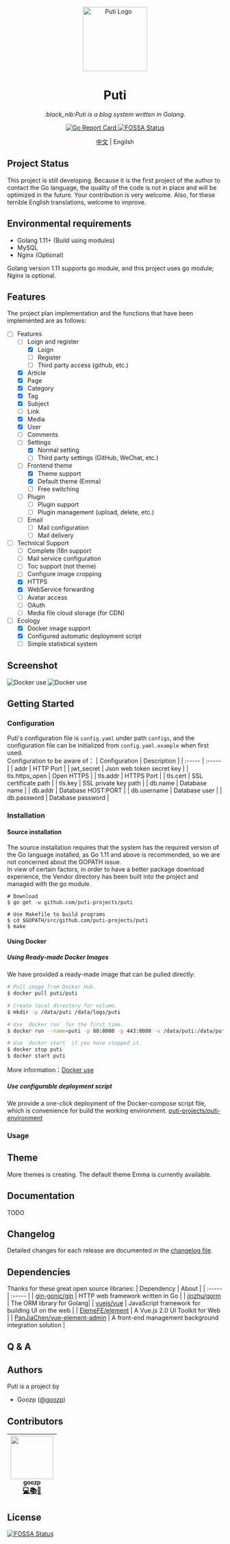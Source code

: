 <p align="center">
    <img src="assets/logo.png" alt="Puti Logo" width="150" height="150">
</p>
<h1 align="center">Puti</h1>
<p align="center">
    <em>:black_nib:Puti is a blog system written in Golang.</em>
</p>
<p align="center">
    <a href="https://goreportcard.com/report/github.com/puti-projects/puti">
        <img src="https://goreportcard.com/badge/github.com/puti-projects/puti" alt="Go Report Card">
    </a>
    <a href="https://app.fossa.io/projects/git%2Bgithub.com%2Fputi-projects%2Fputi?ref=badge_shield">
        <img src="https://app.fossa.io/api/projects/git%2Bgithub.com%2Fputi-projects%2Fputi.svg?type=shield" alt="FOSSA Status">
    </a>
</p>
<p align="center">
<a href="https://github.com/puti-projects/puti/blob/master/README.md">中文</a>
 | Engilsh
</p>


## Project Status
This project is still developing. Because it is the first project of the author to contact the Go language, the quality of the code is not in place and will be optimized in the future. Your contribution is very welcome. Also, for these terrible English translations, welcome to improve.

## Environmental requirements
 - Golang 1.11+ (Build using modules)
 - MySQL 
 - Nginx (Optional)
  
Golang version 1.11 supports go module, and this project uses go module; Nginx is optional.

## Features
The project plan implementation and the functions that have been implemented are as follows:
* [ ] Features
  * [ ] Loign and register
    * [x] Loign
    * [ ] Register
    * [ ] Third party access (github, etc.)
  * [x] Article
  * [x] Page
  * [x] Category
  * [x] Tag
  * [x] Subject
  * [ ] Link
  * [x] Media
  * [x] User
  * [ ] Comments
  * [ ] Settings
    * [x] Normal setting
    * [ ] Third party settings (GitHub, WeChat, etc.)
  * [ ] Frontend theme
    * [X] Theme support
    * [X] Default theme (Emma)
    * [ ] Free switching 
  * [ ] Plugin
    * [ ] Plugin support
    * [ ] Plugin management (upload, delete, etc.)
  * [ ] Email
    * [ ] Mail configuration
    * [ ] Mail delivery
* [ ] Technical Support 
  * [ ] Complete i18n support
  * [ ] Mail service configuration
  * [ ] Toc support (not theme)
  * [ ] Configure image cropping
  * [X] HTTPS
  * [x] WebService forwarding
  * [ ] Avatar access
  * [ ] OAuth 
  * [ ] Media file cloud storage (for CDN)
* [ ] Ecology
  * [x] Docker image support
  * [x] Configured automatic deployment script  
  * [ ] Simple statistical system

## Screenshot
![Docker use](./docs/images/screenshot1.png)
![Docker use](./docs/images/screenshot2.png)

## Getting Started

### Configuration
Puti's configuration file is `config.yaml` under path `configs`, and the configuration file can be initialized from `config.yaml.example` when first used.   
Configuration to be aware of：
| Configuration | Description |
| :----- | :----- | 
| addr |  HTTP Port |
| jwt_secret |  Json web token secret key |
| tls.https_open |  Open HTTPS  |
| tls.addr |  HTTPS Port  |
| tls.cert | SSL certificate path   |
| tls.key |  SSL private key path  |
| db.name |  Database name  |
| db.addr |  Database HOST:PORT  |
| db.username |  Database user  |
| db.password |  Database password |

### Installation
#### Source installation
The source installation requires that the system has the required version of the Go language installed, as Go 1.11 and above is recommended, so we are not concerned about the GOPATH issue.    
In view of certain factors, in order to have a better package download experience, the Vendor directory has been built into the project and managed with the go module.
```
# Download
$ go get -u github.com/puti-projects/puti

# Use Makefile to build programs
$ cd $GOPATH/src/github.com/puti-projects/puti
$ make
```

#### Using Docker
##### Using Ready-made Docker Images
We have provided a ready-made image that can be pulled directly:
```sh
# Pull image from Docker Hub.
$ docker pull puti/puti

# Create local directory for volume.
$ mkdir -p /data/puti /data/logs/puti

# Use `docker run` for the first time.
$ docker run --name=puti -p 80:8000 -p 443:8080 -v /data/puti:/data/puti -v /data/logs/puti:/data/logs/puti puti/puti

# Use `docker start` if you have stopped it.
$ docker stop puti
$ docker start puti
```
More information：[Docker use](./script/docker.README.md)

##### Use configurable deployment script
We provide a one-click deployment of the Docker-compose script file, which is convenience for build the working environment. [puti-projects/puti-environment](https://github.com/puti-projects/puti-environment)

### Usage

## Theme
More themes is creating. The default theme Emma is currently available.

## Documentation
TODO

## Changelog
Detailed changes for each release are documented in the [changelog file]((https://github.com/axetroy/vscode-gpm/blob/master/CHANGELOG.md)).

## Dependencies
Thanks for these great open source libraries:
| Dependency | About |
| :----- | :----- | 
| [gin-gonic/gin](https://github.com/gin-gonic/gin) |  HTTP web framework written in Go |
| [jinzhu/gorm](https://github.com/jinzhu/gorm) | The ORM library for Golang|
| [vuejs/vue](https://github.com/vuejs/vue) | JavaScript framework for building UI on the web |
| [ElemeFE/element](https://github.com/ElemeFE/element) | A Vue.js 2.0 UI Toolkit for Web  |
| [PanJiaChen/vue-element-admin](https://github.com/PanJiaChen/vue-element-admin) | A front-end management background integration solution |

## Q & A


## Authors
Puti is a project by 
- Goozp ([@goozp](https://www.goozp.com))

## Contributors
<!-- ALL-CONTRIBUTORS-LIST:START - Do not remove or modify this section -->
| [<img src="https://avatars3.githubusercontent.com/u/17734933?s=460&v=4" width="100px;"/><br /><sub>goozp</sub>](https://www.goozp.com)<br />[💻](https://github.com/puti-projects/puti/commits?author=goozp "Code commitor")[📚](https://github.com/dawnlabs/carbon/commits?author=briandennis "Documentation")[🎨](#design "Design") | 
| :---: |

<!-- ALL-CONTRIBUTORS-LIST:END -->

## License
[![FOSSA Status](https://app.fossa.io/api/projects/git%2Bgithub.com%2Fputi-projects%2Fputi.svg?type=large)](https://app.fossa.io/projects/git%2Bgithub.com%2Fputi-projects%2Fputi?ref=badge_large)